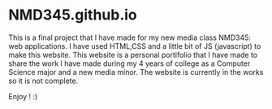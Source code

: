 # NMD345.github.io

This is a final project that I have made for my new media class NMD345: web applications. I have used HTML,CSS and a little bit of JS (javascript) to make this website. This website is a personal portifolio that I have made to share the work I have made during my 4 years of college as a Computer Science major and a new media minor. The website is currently in the works so it is not complete.

Enjoy ! :) 
